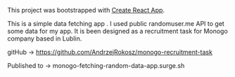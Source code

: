 This project was bootstrapped with [Create React App](https://github.com/facebook/create-react-app).

This is a simple data fetching app . I used public randomuser.me API to get some data for my app. It is been designed as a recruitment task for Monogo company based in Lublin. 

gitHub -> https://github.com/AndrzejRokosz/monogo-recruitment-task

Published to -> monogo-fetching-random-data-app.surge.sh